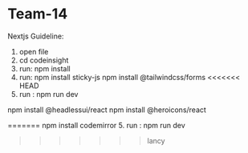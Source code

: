 # Team-14

Nextjs Guideline:
1. open file
2. cd codeinsight
3. run: npm install
4. run: npm install sticky-js 
        npm install @tailwindcss/forms
<<<<<<< HEAD
5. run : npm run dev

npm install @headlessui/react
npm install @heroicons/react

=======
        npm install codemirror
5. run : npm run dev
>>>>>>> lancy
